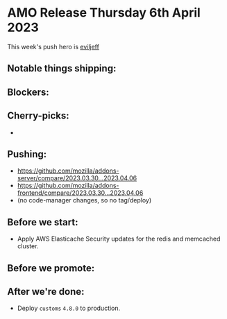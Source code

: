 # AMO Release Thursday 6th April 2023

This week's push hero is [eviljeff](https://github.com/eviljeff)

## Notable things shipping:

## Blockers:

## Cherry-picks:
- 

## Pushing:

- https://github.com/mozilla/addons-server/compare/2023.03.30...2023.04.06
- https://github.com/mozilla/addons-frontend/compare/2023.03.30...2023.04.06
- (no code-manager changes, so no tag/deploy)

## Before we start:

* Apply AWS Elasticache Security updates for the redis and memcached cluster.

## Before we promote:

## After we're done:
- Deploy `customs` `4.8.0` to production.
